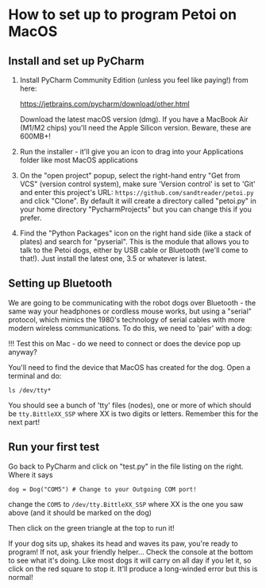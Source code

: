 # How to set up to program Petoi on MacOS

## Install and set up PyCharm

1. Install PyCharm Community Edition (unless you feel like paying!) from here:

   https://jetbrains.com/pycharm/download/other.html

   Download the latest macOS version (dmg).  If you have a MacBook Air
   (M1/M2 chips) you'll need the Apple Silicon version.
   Beware, these are 600MB+!

2. Run the installer - it'll give you an icon to drag into your
   Applications folder like most MacOS applications

3. On the "open project" popup, select the right-hand entry "Get from
   VCS" (version control system), make sure 'Version control' is set
   to 'Git' and enter this project's URL:
   `https://github.com/sandtreader/petoi.py` and click "Clone".  By
   default it will create a directory called "petoi.py" in your home
   directory "PycharmProjects" but you can change this if you prefer.

4. Find the "Python Packages" icon on the right hand side (like a
   stack of plates) and search for "pyserial".  This is the module
   that allows you to talk to the Petoi dogs, either by USB cable or
   Bluetooth (we'll come to that!).  Just install the latest one, 3.5
   or whatever is latest.

## Setting up Bluetooth

We are going to be communicating with the robot dogs over Bluetooth -
the same way your headphones or cordless mouse works, but using a
"serial" protocol, which mimics the 1980's technology of serial cables
with more modern wireless communications.  To do this, we need to
'pair' with a dog:

!!! Test this on Mac - do we need to connect or does the device pop up
anyway?

You'll need to find the device that MacOS has created for the dog.  Open
a terminal and do:

```
ls /dev/tty*
```

You should see a bunch of 'tty' files (nodes), one or more of which should
be `tty.BittleXX_SSP` where XX is two digits or letters.  Remember this
for the next part!

## Run your first test

Go back to PyCharm and click on "test.py" in the file listing on the
right.  Where it says

```
dog = Dog("COM5") # Change to your Outgoing COM port!
```

change the `COM5` to `/dev/tty.BittleXX_SSP` where XX is the one you saw
above (and it should be marked on the dog)

Then click on the green triangle at the top to run it!

If your dog sits up, shakes its head and waves its paw, you're ready
to program!  If not, ask your friendly helper...  Check the console at
the bottom to see what it's doing.  Like most dogs it will carry on
all day if you let it, so click on the red square to stop it.  It'll
produce a long-winded error but this is normal!


